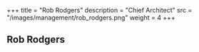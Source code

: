 +++
title = "Rob Rodgers"
description = "Chief Architect"
src = "/images/management/rob_rodgers.png"
weight = 4
+++

## Rob Rodgers


